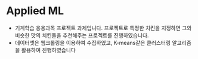 # Applied ML
- 기계학습 응용과목 프로젝트 과제입니다. 프로젝트로 특정한 치킨을 지정하면 그와 비슷한 맛의 치킨들을 추천해주는 프로젝트를 진행하였습니다.
- 데이터셋은 웹크롤링을 이용하여 수집하였고, K-means같은 클러스터링 알고리즘을 활용하여 진행하였습니다
